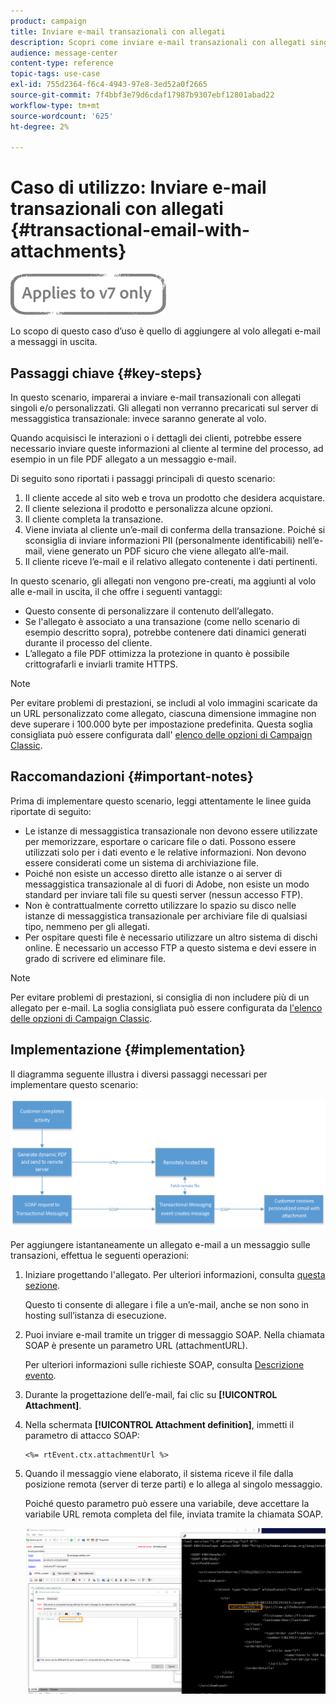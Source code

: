 ```yaml
---
product: campaign
title: Inviare e-mail transazionali con allegati
description: Scopri come inviare e-mail transazionali con allegati singoli e/o personalizzati utilizzando Adobe Campaign Classic.
audience: message-center
content-type: reference
topic-tags: use-case
exl-id: 755d2364-f6c4-4943-97e8-3ed52a0f2665
source-git-commit: 7f4bbf3e79d6cdaf17987b9307ebf12801abad22
workflow-type: tm+mt
source-wordcount: '625'
ht-degree: 2%

---
```


# Caso di utilizzo: Inviare e-mail transazionali con allegati {#transactional-email-with-attachments}

![](../../assets/v7-only.svg)

Lo scopo di questo caso d’uso è quello di aggiungere al volo allegati e-mail a messaggi in uscita.

## Passaggi chiave {#key-steps}

In questo scenario, imparerai a inviare e-mail transazionali con allegati singoli e/o personalizzati. Gli allegati non verranno precaricati sul server di messaggistica transazionale: invece saranno generate al volo.

Quando acquisisci le interazioni o i dettagli dei clienti, potrebbe essere necessario inviare queste informazioni al cliente al termine del processo, ad esempio in un file PDF allegato a un messaggio e-mail.

Di seguito sono riportati i passaggi principali di questo scenario:

1. Il cliente accede al sito web e trova un prodotto che desidera acquistare.
1. Il cliente seleziona il prodotto e personalizza alcune opzioni.
1. Il cliente completa la transazione.
1. Viene inviata al cliente un’e-mail di conferma della transazione. Poiché si sconsiglia di inviare informazioni PII (personalmente identificabili) nell’e-mail, viene generato un PDF sicuro che viene allegato all’e-mail.
1. Il cliente riceve l’e-mail e il relativo allegato contenente i dati pertinenti.

In questo scenario, gli allegati non vengono pre-creati, ma aggiunti al volo alle e-mail in uscita, il che offre i seguenti vantaggi:

* Questo consente di personalizzare il contenuto dell’allegato.
* Se l&#39;allegato è associato a una transazione (come nello scenario di esempio descritto sopra), potrebbe contenere dati dinamici generati durante il processo del cliente.
* L’allegato a file PDF ottimizza la protezione in quanto è possibile crittografarli e inviarli tramite HTTPS.

>[!NOTE]
>
>Per evitare problemi di prestazioni, se includi al volo immagini scaricate da un URL personalizzato come allegato, ciascuna dimensione immagine non deve superare i 100.000 byte per impostazione predefinita. Questa soglia consigliata può essere configurata dall&#39; [elenco delle opzioni di Campaign Classic](../../installation/using/configuring-campaign-options.md#delivery).

## Raccomandazioni {#important-notes}

Prima di implementare questo scenario, leggi attentamente le linee guida riportate di seguito:

* Le istanze di messaggistica transazionale non devono essere utilizzate per memorizzare, esportare o caricare file o dati. Possono essere utilizzati solo per i dati evento e le relative informazioni. Non devono essere considerati come un sistema di archiviazione file.
* Poiché non esiste un accesso diretto alle istanze o ai server di messaggistica transazionale al di fuori di Adobe, non esiste un modo standard per inviare tali file su questi server (nessun accesso FTP).
* Non è contrattualmente corretto utilizzare lo spazio su disco nelle istanze di messaggistica transazionale per archiviare file di qualsiasi tipo, nemmeno per gli allegati.
* Per ospitare questi file è necessario utilizzare un altro sistema di dischi online. È necessario un accesso FTP a questo sistema e devi essere in grado di scrivere ed eliminare file.

>[!NOTE]
>
>Per evitare problemi di prestazioni, si consiglia di non includere più di un allegato per e-mail. La soglia consigliata può essere configurata da [l&#39;elenco delle opzioni di Campaign Classic](../../installation/using/configuring-campaign-options.md#delivery).

## Implementazione {#implementation}

Il diagramma seguente illustra i diversi passaggi necessari per implementare questo scenario:

![](assets/message-center-uc1.png)

Per aggiungere istantaneamente un allegato e-mail a un messaggio sulle transazioni, effettua le seguenti operazioni:

1. Iniziare progettando l&#39;allegato. Per ulteriori informazioni, consulta [questa sezione](../../delivery/using/attaching-files.md#attach-a-personalized-file).

   Questo ti consente di allegare i file a un’e-mail, anche se non sono in hosting sull’istanza di esecuzione.

1. Puoi inviare e-mail tramite un trigger di messaggio SOAP. Nella chiamata SOAP è presente un parametro URL (attachmentURL).

   Per ulteriori informazioni sulle richieste SOAP, consulta [Descrizione evento](../../message-center/using/event-description.md).

1. Durante la progettazione dell’e-mail, fai clic su **[!UICONTROL Attachment]**.

1. Nella schermata **[!UICONTROL Attachment definition]**, immetti il parametro di attacco SOAP:

   ```
   <%= rtEvent.ctx.attachmentUrl %>
   ```

1. Quando il messaggio viene elaborato, il sistema riceve il file dalla posizione remota (server di terze parti) e lo allega al singolo messaggio.

   Poiché questo parametro può essere una variabile, deve accettare la variabile URL remota completa del file, inviata tramite la chiamata SOAP.

   ![](assets/message-center-uc2.png)
